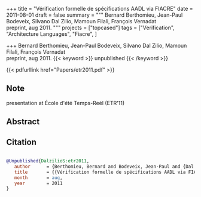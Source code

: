 +++
title = "Vérification formelle de spécifications AADL via FIACRE"
date = 2011-08-01
draft = false
summary = """
Bernard Berthomieu, Jean-Paul Bodeveix, Silvano Dal Zilio, Mamoun Filali, François Vernadat <br />
preprint, aug 2011.
"""
projects = ["topcased"]
tags = ["Verification", "Architecture Languages", "Fiacre", ]

+++
Bernard Berthomieu, Jean-Paul Bodeveix, Silvano Dal Zilio, Mamoun Filali, François Vernadat <br />
preprint, aug 2011.
{{< keyword >}} unpublished {{< /keyword >}}


{{< pdfurllink href="Papers/etr2011.pdf" >}}
## Note 
presentation at École d'été Temps-Reél (ETR'11)

## Abstract


## Citation

```bibtex

@Unpublished{DalzilioS:etr2011,
   author      = {Berthomieu, Bernard and Bodeveix, Jean-Paul and {Dal Zilio}, Silvano and Filali, Mamoun and Vernadat, François},
   title       = {{Vérification formelle de spécifications AADL via FIACRE}},
   month       = aug, 
   year        = 2011
}

````

